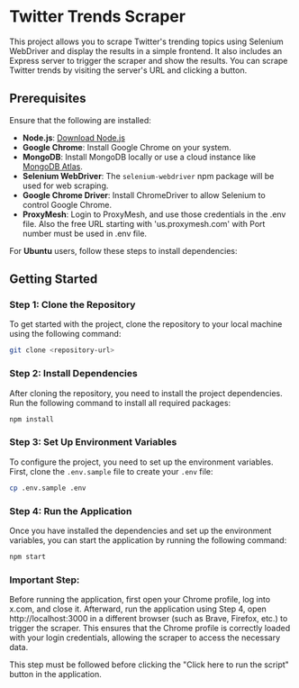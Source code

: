 # Twitter Trends Scraper

This project allows you to scrape Twitter's trending topics using Selenium WebDriver and display the results in a simple frontend. It also includes an Express server to trigger the scraper and show the results. You can scrape Twitter trends by visiting the server's URL and clicking a button.

## Prerequisites

Ensure that the following are installed:

- **Node.js**: [Download Node.js](https://nodejs.org/)
- **Google Chrome**: Install Google Chrome on your system.
- **MongoDB**: Install MongoDB locally or use a cloud instance like [MongoDB Atlas](https://www.mongodb.com/cloud/atlas).
- **Selenium WebDriver**: The `selenium-webdriver` npm package will be used for web scraping.
- **Google Chrome Driver**: Install ChromeDriver to allow Selenium to control Google Chrome.
- **ProxyMesh**: Login to ProxyMesh, and use those credentials in the .env file. Also the free URL starting with 'us.proxymesh.com' with Port number must be used in .env file.

For **Ubuntu** users, follow these steps to install dependencies:

## Getting Started

### Step 1: Clone the Repository

To get started with the project, clone the repository to your local machine using the following command:

```bash
git clone <repository-url>
```

### Step 2: Install Dependencies

After cloning the repository, you need to install the project dependencies. Run the following command to install all required packages:

```bash
npm install
```

### Step 3: Set Up Environment Variables

To configure the project, you need to set up the environment variables. First, clone the `.env.sample` file to create your `.env` file:

```bash
cp .env.sample .env
```

### Step 4: Run the Application

Once you have installed the dependencies and set up the environment variables, you can start the application by running the following command:

```bash
npm start
```

### Important Step:
Before running the application, first open your Chrome profile, log into x.com, and close it. Afterward, run the application using Step 4, open http://localhost:3000 in a different browser (such as Brave, Firefox, etc.) to trigger the scraper. This ensures that the Chrome profile is correctly loaded with your login credentials, allowing the scraper to access the necessary data.

This step must be followed before clicking the "Click here to run the script" button in the application.